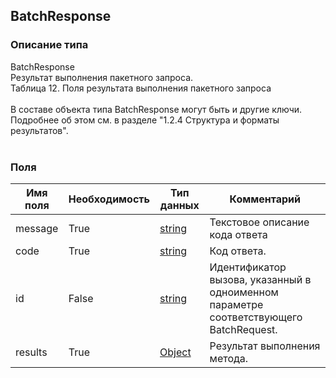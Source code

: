 
## BatchResponse

### Описание типа
BatchResponse<br/>Результат выполнения пакетного запроса.<br/>Таблица 12. Поля результата выполнения пакетного запроса<br/><br/>В составе объекта типа BatchResponse могут быть и другие ключи. Подробнее об этом см. в разделе "1.2.4 Структура и форматы результатов".<br/><br/>
### Поля

| Имя поля | Необходимость | Тип данных | Комментарий |
|---|---|---|---|
|message|True|[string](/docs/types/string.md)|Текстовое описание кода ответа<br/>|
|code|True|[string](/docs/types/string.md)|Код ответа.<br/>|
|id|False|[string](/docs/types/string.md)|Идентификатор вызова, указанный в одноименном параметре соответствующего BatchRequest.<br/>|
|results|True|[Object](/docs/types/Object.md)|Результат выполнения метода.<br/>|
